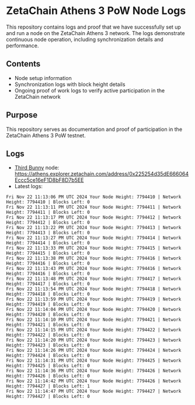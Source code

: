 # ZetaChain Athens 3 PoW Node Logs
This repository contains logs and proof that we have successfully set up and run a node on the ZetaChain Athens 3 network. The logs demonstrate continuous node operation, including synchronization details and performance.

## Contents
- Node setup information
- Synchronization logs with block height details
- Ongoing proof of work logs to verify active participation in the ZetaChain network

## Purpose
This repository serves as documentation and proof of participation in the ZetaChain Athens 3 PoW testnet.

## Logs

- [Third Bunny](https://thirdbunny.xyz/) node: https://athens.explorer.zetachain.com/address/0x225254d35dE666064Eccc5ce16eF1D8bF8D7b5EE
- Latest logs:
```
Fri Nov 22 11:13:06 PM UTC 2024 Your Node Height: 7794410 | Network Height: 7794410 | Blocks Left: 0
Fri Nov 22 11:13:11 PM UTC 2024 Your Node Height: 7794411 | Network Height: 7794411 | Blocks Left: 0
Fri Nov 22 11:13:17 PM UTC 2024 Your Node Height: 7794412 | Network Height: 7794412 | Blocks Left: 0
Fri Nov 22 11:13:22 PM UTC 2024 Your Node Height: 7794413 | Network Height: 7794413 | Blocks Left: 0
Fri Nov 22 11:13:27 PM UTC 2024 Your Node Height: 7794414 | Network Height: 7794414 | Blocks Left: 0
Fri Nov 22 11:13:33 PM UTC 2024 Your Node Height: 7794415 | Network Height: 7794415 | Blocks Left: 0
Fri Nov 22 11:13:38 PM UTC 2024 Your Node Height: 7794416 | Network Height: 7794416 | Blocks Left: 0
Fri Nov 22 11:13:43 PM UTC 2024 Your Node Height: 7794416 | Network Height: 7794416 | Blocks Left: 0
Fri Nov 22 11:13:48 PM UTC 2024 Your Node Height: 7794417 | Network Height: 7794417 | Blocks Left: 0
Fri Nov 22 11:13:54 PM UTC 2024 Your Node Height: 7794418 | Network Height: 7794418 | Blocks Left: 0
Fri Nov 22 11:13:59 PM UTC 2024 Your Node Height: 7794419 | Network Height: 7794419 | Blocks Left: 0
Fri Nov 22 11:14:04 PM UTC 2024 Your Node Height: 7794420 | Network Height: 7794420 | Blocks Left: 0
Fri Nov 22 11:14:10 PM UTC 2024 Your Node Height: 7794421 | Network Height: 7794421 | Blocks Left: 0
Fri Nov 22 11:14:15 PM UTC 2024 Your Node Height: 7794422 | Network Height: 7794422 | Blocks Left: 0
Fri Nov 22 11:14:20 PM UTC 2024 Your Node Height: 7794423 | Network Height: 7794423 | Blocks Left: 0
Fri Nov 22 11:14:26 PM UTC 2024 Your Node Height: 7794424 | Network Height: 7794424 | Blocks Left: 0
Fri Nov 22 11:14:31 PM UTC 2024 Your Node Height: 7794425 | Network Height: 7794425 | Blocks Left: 0
Fri Nov 22 11:14:36 PM UTC 2024 Your Node Height: 7794426 | Network Height: 7794426 | Blocks Left: 0
Fri Nov 22 11:14:42 PM UTC 2024 Your Node Height: 7794426 | Network Height: 7794427 | Blocks Left: 1
Fri Nov 22 11:14:47 PM UTC 2024 Your Node Height: 7794427 | Network Height: 7794427 | Blocks Left: 0
```
